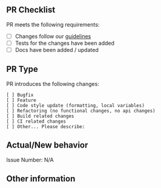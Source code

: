 ## PR Checklist

PR meets the following requirements:

<!-- Check fulfilled requirements using "x". -->

- [ ] Changes follow our [guidelines](https://github.com/extreme-startup/questionator/wiki/Contributing)
- [ ] Tests for the changes have been added
- [ ] Docs have been added / updated

## PR Type

PR introduces the following changes:

<!-- Check relevant variant using "x". -->

```
[ ] Bugfix
[ ] Feature
[ ] Code style update (formatting, local variables)
[ ] Refactoring (no functional changes, no api changes)
[ ] Build related changes
[ ] CI related changes
[ ] Other... Please describe:
```

## Actual/New behavior

<!-- Describe the current/new behavior, or link to a relevant issue. -->

Issue Number: N/A

## Other information
